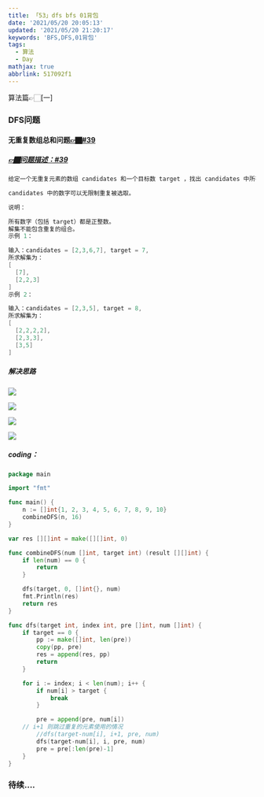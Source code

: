 ```yaml
---
title: 「53」dfs bfs 01背包
date: '2021/05/20 20:05:13'
updated: '2021/05/20 21:20:17'
keywords: 'BFS,DFS,01背包'
tags:
  - 算法
  - Day
mathjax: true
abbrlink: 517092f1
---
```


算法篇👉🏻[一]

<!--more-->

### DFS问题


#### 无重复数组总和问题[👉🏿#39](https://leetcode-cn.com/problems/combination-sum/)

##### [👉🏿问题描述：#39](https://leetcode-cn.com/problems/combination-sum/)

```go
给定一个无重复元素的数组 candidates 和一个目标数 target ，找出 candidates 中所有可以使数字和为 target 的组合。

candidates 中的数字可以无限制重复被选取。

说明：

所有数字（包括 target）都是正整数。
解集不能包含重复的组合。 
示例 1：

输入：candidates = [2,3,6,7], target = 7,
所求解集为：
[
  [7],
  [2,2,3]
]
示例 2：

输入：candidates = [2,3,5], target = 8,
所求解集为：
[
  [2,2,2,2],
  [2,3,3],
  [3,5]
]
```


##### 解决思路


![](https://raw.githubusercontent.com/crab21/Images/master/clipboard_20210520_113008.png)

![](https://raw.githubusercontent.com/crab21/Images/master/clipboard_20210520_113224.png)

![](https://raw.githubusercontent.com/crab21/Images/master/clipboard_20210520_113257.png)

![](https://raw.githubusercontent.com/crab21/Images/master/clipboard_20210520_113320.png)

##### coding：

```go
package main

import "fmt"

func main() {
	n := []int{1, 2, 3, 4, 5, 6, 7, 8, 9, 10}
	combineDFS(n, 16)
}

var res [][]int = make([][]int, 0)

func combineDFS(num []int, target int) (result [][]int) {
	if len(num) == 0 {
		return
	}

	dfs(target, 0, []int{}, num)
	fmt.Println(res)
	return res
}

func dfs(target int, index int, pre []int, num []int) {
	if target == 0 {
		pp := make([]int, len(pre))
		copy(pp, pre)
		res = append(res, pp)
		return
	}

	for i := index; i < len(num); i++ {
		if num[i] > target {
			break
		}

		pre = append(pre, num[i])
    // i+1 则跳过重复的元素使用的情况
		//dfs(target-num[i], i+1, pre, num)
		dfs(target-num[i], i, pre, num)
		pre = pre[:len(pre)-1]
	}
}
```


### 待续....
